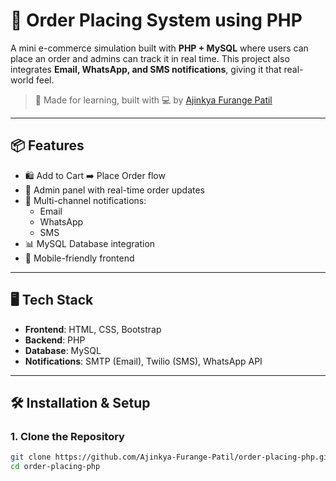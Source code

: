 # 🛒 Order Placing System using PHP

A mini e-commerce simulation built with **PHP + MySQL** where users can place an order and admins can track it in real time. This project also integrates **Email, WhatsApp, and SMS notifications**, giving it that real-world feel.

> 🔧 Made for learning, built with 💻 by [Ajinkya Furange Patil](https://github.com/Ajinkya-Furange-Patil)

---

## 📦 Features

- 🛍️ Add to Cart ➡️ Place Order flow
- 👤 Admin panel with real-time order updates
- 📧 Multi-channel notifications:
  - Email
  - WhatsApp
  - SMS
- 📊 MySQL Database integration
- 📱 Mobile-friendly frontend

---

## 🖥️ Tech Stack

- **Frontend**: HTML, CSS, Bootstrap
- **Backend**: PHP
- **Database**: MySQL
- **Notifications**: SMTP (Email), Twilio (SMS), WhatsApp API

---

## 🛠️ Installation & Setup

### 1. Clone the Repository

```bash
git clone https://github.com/Ajinkya-Furange-Patil/order-placing-php.git
cd order-placing-php
